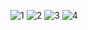 ![1](https://github.com/JoshuaTwigg/God-Of-War-Deck-Building-Site/assets/105489684/db3d3e1b-a669-4143-9ca4-6a45f601ec39)
![2](https://github.com/JoshuaTwigg/God-Of-War-Deck-Building-Site/assets/105489684/4985301e-6e4e-4039-a50f-575ca07d2d65)
![3](https://github.com/JoshuaTwigg/God-Of-War-Deck-Building-Site/assets/105489684/5d661b2c-4baf-4cc0-93aa-847f3f583895)
![4](https://github.com/JoshuaTwigg/God-Of-War-Deck-Building-Site/assets/105489684/ae589bea-a6f2-4730-9e44-4f9ca7d4b19e)

